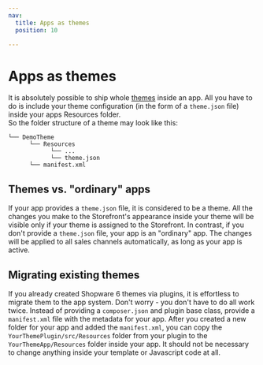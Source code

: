 ```yaml
---
nav:
  title: Apps as themes
  position: 10

---
```


# Apps as themes

It is absolutely possible to ship whole [themes](../../themes/) inside an app. All you have to do is include your theme configuration \(in the form of a `theme.json` file\) inside your apps Resources folder.  
So the folder structure of a theme may look like this:

```text
└── DemoTheme
      └── Resources
            └── ...
            └── theme.json
      └── manifest.xml
```

## Themes vs. "ordinary" apps

If your app provides a `theme.json` file, it is considered to be a theme. All the changes you make to the Storefront's appearance inside your theme will be visible only if your theme is assigned to the Storefront. In contrast, if you don't provide a `theme.json` file, your app is an "ordinary" app. The changes will be applied to all sales channels automatically, as long as your app is active.

## Migrating existing themes

If you already created Shopware 6 themes via plugins, it is effortless to migrate them to the app system. Don't worry - you don't have to do all work twice. Instead of providing a `composer.json` and plugin base class, provide a `manifest.xml` file with the metadata for your app. After you created a new folder for your app and added the `manifest.xml`, you can copy the `YourThemePlugin/src/Resources` folder from your plugin to the `YourThemeApp/Resources` folder inside your app. It should not be necessary to change anything inside your template or Javascript code at all.
